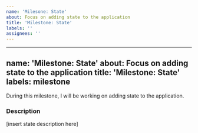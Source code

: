 ```yaml
---
name: 'Milesone: State'
about: Focus on adding state to the application
title: 'Milestone: State'
labels: ''
assignees: ''
---
```


---

name: 'Milestone: State'
about: Focus on adding state to the application
title: 'Milestone: State'
labels: milestone
---

During this milestone, I will be working on adding state to the application.

### Description
[insert state description here]
